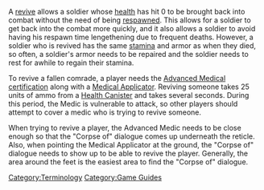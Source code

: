 A [revive](Revive.md) allows a soldier whose
[health](Health.md) has hit 0 to be brought back into combat
without the need of being [respawned](Respawn.md). This allows
for a soldier to get back into the combat more quickly, and it also
allows a soldier to avoid having his respawn time lengethening due to
frequent deaths. However, a soldier who is revived has the same
[stamina](Stamina.md) and armor as when they died, so often, a
soldier's armor needs to be repaired and the soldier needs to rest for
awhile to regain their stamina.

To revive a fallen comrade, a player needs the [Advanced
Medical](Advanced_Medical.md)
[certification](Certification.md) along with a [Medical
Applicator](Medical_Applicator.md). Reviving someone takes 25
units of ammo from a [Health Canister](Health_Canister.md) and
takes several seconds. During this period, the Medic is vulnerable to
attack, so other players should attempt to cover a medic who is trying
to revive someone.

When trying to revive a player, the Advanced Medic needs to be close
enough so that the "Corpse of" dialogue comes up underneath the reticle.
Also, when pointing the Medical Applicator at the ground, the "Corpse
of" dialogue needs to show up to be able to revive the player.
Generally, the area around the feet is the easiest area to find the
"Corpse of" dialogue.

[Category:Terminology](Category:Terminology.md) [Category:Game
Guides](Category:Game_Guides.md)

